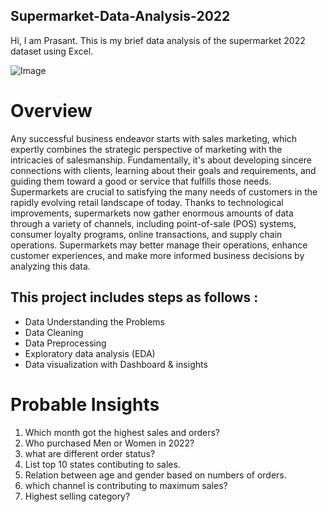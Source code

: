 ## Supermarket-Data-Analysis-2022

Hi, I am Prasant. This is my brief data analysis of the supermarket 2022 dataset using Excel.


![Image](https://miro.medium.com/v2/resize:fit:800/1*fiDAhrdrkNTHc0FlSl3l-w.png)


# Overview
Any successful business endeavor starts with sales marketing, which expertly combines the strategic perspective of marketing with the intricacies of salesmanship. Fundamentally, it's about developing sincere connections with clients, learning about their goals and requirements, and guiding them toward a good or service that fulfills those needs. Supermarkets are crucial to satisfying the many needs of customers in the rapidly evolving retail landscape of today. Thanks to technological improvements, supermarkets now gather enormous amounts of data through a variety of channels, including point-of-sale (POS) systems, consumer loyalty programs, online transactions, and supply chain operations. Supermarkets may better manage their operations, enhance customer experiences, and make more informed business decisions by analyzing this data.

## This project includes steps as follows :
- Data Understanding the Problems
- Data Cleaning
- Data Preprocessing
- Exploratory data analysis (EDA)
- Data visualization with Dashboard & insights


# Probable Insights
1. Which month got the highest sales and orders?
2. Who purchased Men or Women in 2022?
3. what are different order status?
4. List top 10 states contibuting to sales.
5. Relation between age and gender based on numbers of orders.
6. which channel is contributing to maximum sales?
7. Highest selling category?
